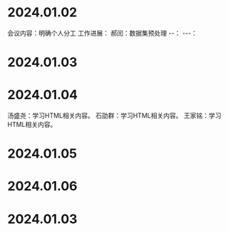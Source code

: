 # 2024.01.02

会议内容：明确个人分工
工作进展：
郝闰：数据集预处理
--：
---：




# 2024.01.03

# 2024.01.04
汤盛尧：学习HTML相关内容。
石劭群：学习HTML相关内容。
王家铭：学习HTML相关内容。
# 2024.01.05

# 2024.01.06

# 2024.01.03
